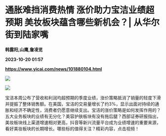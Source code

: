 # 通胀难挡消费热情 涨价助力宝洁业绩超预期 美妆板块蕴含哪些新机会？| 从华尔街到陆家嘴
**韩露阳,山鹰,詹凌览**

**2023-10-20 01:57**

**https://www.yicai.com/news/101880104.html**

![](https://imgcdn.yicai.com/uppics/slides/2023/10/e9779e971160fd3b43c69c405a2a7e47.jpg)

![](https://imgcdn.yicai.com/uppics/images/2023/10/c3e1ab9f2c9fe05b559d2a470a2bd15d.jpg)

宝洁本周公布了营收和利润均超预期的季度业绩，涨价策略抵消了销量的轻度下滑并提振了整体销售额。在美国，宝洁的交易量增长了约3%，显示出面对持续的通胀和经济不确定性，消费者仍愿意继续支出。宝洁的涨价策略是如何发挥作用的？五大业务板块的业绩有无分化？美容护肤板块有没有拖后腿？西部证券研报指出，美妆板块线上渠道增速相对更高，抖音等新兴流量平台成为业绩增速的重要来源，看好美妆板块的长期增长。哪些标的值得关注？精彩内容，点击视频！